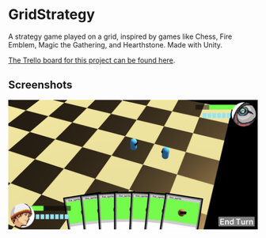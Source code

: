 # GridStrategy
A strategy game played on a grid, inspired by games like Chess, Fire Emblem, Magic the Gathering, and Hearthstone. Made with Unity.

[The Trello board for this project can be found here](https://trello.com/b/z2dVxFU9/gridstrategy).


## Screenshots
![Screenshot 1](https://github.com/njelly/GridStrategy/blob/master/Concepts/Screen%20Shot%202020-01-20%20at%203.57.33%20PM.png)
